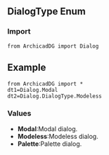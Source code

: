 ## DialogType Enum

### Import
```
from ArchicadDG import Dialog
``` 

## Example
```
from ArchicadDG import *
dt1=Dialog.Modal
dt2=Dialog.DialogType.Modeless
```

### Values
* **Modal**:Modal dialog.
* **Modeless**:Modeless dialog.
* **Palette**:Palette dialog.